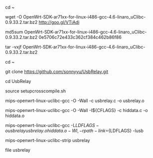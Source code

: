 cd ~


wget -O OpenWrt-SDK-ar71xx-for-linux-i486-gcc-4.6-linaro_uClibc-0.9.33.2.tar.bz2 http://goo.gl/VTiAdi


md5sum OpenWrt-SDK-ar71xx-for-linux-i486-gcc-4.6-linaro_uClibc-0.9.33.2.tar.bz2
0e5706c72e433c362cf384c462b86f86


tar -vxjf OpenWrt-SDK-ar71xx-for-linux-i486-gcc-4.6-linaro_uClibc-0.9.33.2.tar.bz2


cd ~

git clone  https://github.com/sonnyyu/UsbRelay.git

cd UsbRelay

source setupcrosscompile.sh

mips-openwrt-linux-uclibc-gcc   -O -Wall  -c usbrelay.c -o usbrelay.o

mips-openwrt-linux-uclibc-gcc  -O -Wall -I${CFLAGS} -c hiddata.c -o hiddata.o

mips-openwrt-linux-uclibc-gcc -L${LDFLAGS} -o usbrelay usbrelay.o hiddata.o -Wl,-rpath-link=${LDFLAGS} -lusb

mips-openwrt-linux-uclibc-strip usbrelay

file usbrelay

